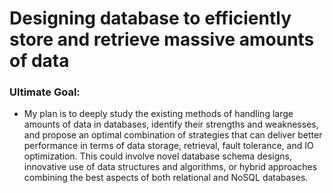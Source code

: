# Designing database to efficiently store and retrieve massive amounts of data

### Ultimate Goal: 
* My plan is to deeply study the existing methods of handling large amounts of data in databases, identify their strengths and weaknesses, and propose an optimal combination of strategies that can deliver better performance in terms of data storage, retrieval, fault tolerance, and IO optimization. This could involve novel database schema designs, innovative use of data structures and algorithms, or hybrid approaches combining the best aspects of both relational and NoSQL databases.
